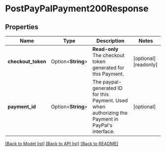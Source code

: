 # PostPayPalPayment200Response

## Properties

Name | Type | Description | Notes
------------ | ------------- | ------------- | -------------
**checkout_token** | Option<**String**> | __Read-only__ The checkout token generated for this Payment. | [optional][readonly]
**payment_id** | Option<**String**> | The paypal-generated ID for this Payment. Used when authorizing the Payment in PayPal's interface. | [optional]

[[Back to Model list]](../README.md#documentation-for-models) [[Back to API list]](../README.md#documentation-for-api-endpoints) [[Back to README]](../README.md)


